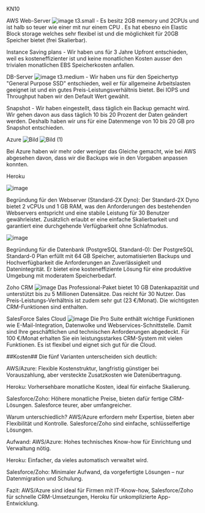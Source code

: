 KN10

AWS
Web-Server
![image](https://github.com/user-attachments/assets/ebe0f127-12f1-404e-a421-0d34982813de)
t3.small - Es besitz 2GB memory und 2CPUs und ist halb so teuer wie einer mit nur einem CPU . Es hat ebesno ein Elastic Block storage welches sehr flexibel ist und die möglichkeit für 20GB Speicher bietet (frei Skalierbar).  
 
Instance Saving plans - Wir haben uns für 3 Jahre Upfront entschieden, weil es kosteneffizienter ist und keine monatlichen Kosten ausser den trivialen monatlichen EBS Speicherkosten anfallen.
 
DB-Server
 ![image](https://github.com/user-attachments/assets/6de89f84-cffc-482c-ac8e-b7c488458797)
t3.medium - Wir haben uns für den Speichertyp "General Purpose SSD" entschieden, weil er für allgemeine Arbeitslasten geeignet ist und ein gutes Preis-Leistungsverhältnis bietet.
Bei IOPS und Throughput haben wir den Default Wert gewählt.
 
Snapshot - Wir haben eingestellt, dass täglich ein Backup gemacht wird. Wir gehen davon aus dass täglich 10 bis 20 Prozent der Daten geändert werden. Deshalb haben wir uns für eine Datenmenge von 10 bis 20 GB pro Snapshot entschieden.
 


Azure
![Bild](https://github.com/user-attachments/assets/d23cb77f-8aeb-4ed0-b968-a76c5735b51f)
![Bild (1)](https://github.com/user-attachments/assets/1d4d2870-c755-4192-b78b-74145b638df7)

Bei Azure haben wir mehr oder weniger das Gleiche gemacht, wie bei AWS abgesehen davon, dass wir die Backups wie in den Vorgaben anpassen konnten.

Heroku

![image](https://github.com/user-attachments/assets/fb84fbe8-e187-4509-8bed-04d946f99072)

Begründung für den Webserver (Standard-2X Dyno):
Der Standard-2X Dyno bietet 2 vCPUs und 1 GB RAM, was den Anforderungen des bestehenden Webservers entspricht und eine stabile Leistung für 30 Benutzer gewährleistet. Zusätzlich erlaubt er eine einfache Skalierbarkeit und garantiert eine durchgehende Verfügbarkeit ohne Schlafmodus.

![image](https://github.com/user-attachments/assets/5f482a55-98f6-4355-a654-a6b53be8d363)

Begründung für die Datenbank (PostgreSQL Standard-0):
Der PostgreSQL Standard-0 Plan erfüllt mit 64 GB Speicher, automatisierten Backups und Hochverfügbarkeit die Anforderungen an Zuverlässigkeit und Datenintegrität. Er bietet eine kosteneffiziente Lösung für eine produktive Umgebung mit moderatem Speicherbedarf.

Zoho CRM
![image](https://github.com/user-attachments/assets/acb301b3-11c0-4618-9182-7d78d9a5ce1e)
Das Professional-Paket bietet 10 GB Datenkapazität und unterstützt bis zu 5 Millionen Datensätze. Das reicht für 30 Nutzer. Das Preis-Leistungs-Verhältnis ist zudem sehr gut (23 €/Monat). Die wichtigsten CRM-Funktionen sind enthalten.

SalesForce Sales Cloud
![image](https://github.com/user-attachments/assets/27bd1824-c8f1-42d2-9784-b89cd7db9a7d)
Die Pro Suite enthält wichtige Funktionen wie E-Mail-Integration, Datenwolke und Webservices-Schnittstelle. Damit sind Ihre geschäftlichen und technischen Anforderungen abgedeckt. Für 100 €/Monat erhalten Sie ein leistungsstarkes CRM-System mit vielen Funktionen. Es ist flexibel und eignet sich gut für die Cloud.


##Kosten##
Die fünf Varianten unterscheiden sich deutlich:

AWS/Azure: Flexible Kostenstruktur, langfristig günstiger bei Vorauszahlung, aber versteckte Zusatzkosten wie Datenübertragung.

Heroku: Vorhersehbare monatliche Kosten, ideal für einfache Skalierung.

Salesforce/Zoho: Höhere monatliche Preise, bieten dafür fertige CRM-Lösungen. Salesforce teurer, aber umfangreicher.

Warum unterschiedlich?
AWS/Azure erfordern mehr Expertise, bieten aber Flexibilität und Kontrolle. Salesforce/Zoho sind einfache, schlüsselfertige Lösungen.

Aufwand:
AWS/Azure: Hohes technisches Know-how für Einrichtung und Verwaltung nötig.

Heroku: Einfacher, da vieles automatisch verwaltet wird.

Salesforce/Zoho: Minimaler Aufwand, da vorgefertigte Lösungen – nur Datenmigration und Schulung.

Fazit:
AWS/Azure sind ideal für Firmen mit IT-Know-how, Salesforce/Zoho für schnelle CRM-Umsetzungen, Heroku für unkomplizierte App-Entwicklung.
